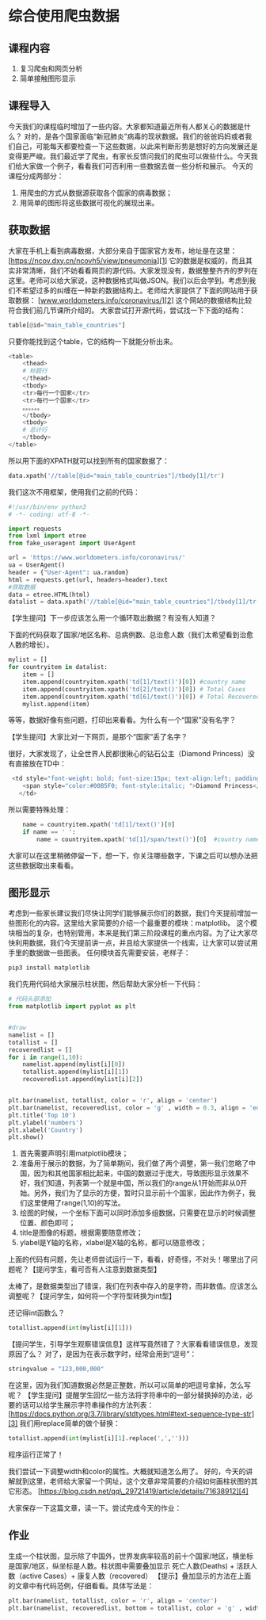 # 综合使用爬虫数据
## 课程内容
1. 复习爬虫和网页分析
2. 简单接触图形显示

## 课程导入
今天我们的课程临时增加了一些内容。大家都知道最近所有人都关心的数据是什么？
对的，是各个国家面临“新冠肺炎”病毒的现状数据。我们的爸爸妈妈或者我们自己，可能每天都要检查一下这些数据，以此来判断形势是想好的方向发展还是变得更严峻。我们最近学了爬虫，有家长反馈问我们的爬虫可以做些什么。今天我们给大家做一个例子，看看我们可否利用一些数据去做一些分析和展示。
今天的课程分成两部分：
1. 用爬虫的方式从数据源获取各个国家的病毒数据；
2. 用简单的图形将这些数据可视化的展现出来。

## 获取数据
大家在手机上看到病毒数据，大部分来自于国家官方发布，地址是在这里：
[https://ncov.dxy.cn/ncovh5/view/pneumonia][1]
它的数据是权威的，而且其实非常清晰，我们不妨看看网页的源代码。大家发现没有，数据整整齐齐的罗列在这里。老师可以给大家说，这种数据格式叫做JSON。我们以后会学到。考虑到我们不希望过多的纠缠在一种新的数据结构上。老师给大家提供了下面的网站用于获取数据：
[www.worldometers.info/coronavirus/][2]
这个网站的数据结构比较符合我们前几节课所介绍的。
大家尝试打开源代码，尝试找一下下面的结构：
```python
table[@id="main_table_countries"]
```
只要你能找到这个table，它的结构一下就能分析出来。
```python
<table>
	<thead>
	# 标题行
	</thead>
	<tbody>
	<tr>每行一个国家</tr>
	<tr>每行一个国家</tr>
	。。。。。。
	</tbody>
	<tbody>
	# 总计行
	</tbody>
</table>
```

所以用下面的XPATH就可以找到所有的国家数据了：
```python
data.xpath('//table[@id="main_table_countries"]/tbody[1]/tr')
```

我们这次不用框架，使用我们之前的代码：
```python
#!/usr/bin/env python3
# -*- coding: utf-8 -*-

import requests
from lxml import etree
from fake_useragent import UserAgent

url = 'https://www.worldometers.info/coronavirus/'
ua = UserAgent()
header = {"User-Agent": ua.random}
html = requests.get(url, headers=header).text
#获取数据
data = etree.HTML(html)
datalist = data.xpath('//table[@id="main_table_countries"]/tbody[1]/tr')
```

【学生提问】下一步应该怎么用一个循环取出数据？有没有人知道？

下面的代码获取了国家/地区名称、总病例数、总治愈人数（我们太希望看到治愈人数的增长）。
```python
mylist = []
for countryitem in datalist:
	item = []
	item.append(countryitem.xpath('td[1]/text()')[0]) #country name
	item.append(countryitem.xpath('td[2]/text()')[0]) # Total Cases
	item.append(countryitem.xpath('td[6]/text()')[0]) # Total Recovered
	mylist.append(item)
```

等等，数据好像有些问题，打印出来看看。为什么有一个“国家”没有名字？

【学生提问】大家比对一下网页，是那个“国家”丢了名字？

很好，大家发现了，让全世界人民都很揪心的钻石公主（Diamond Princess）没有直接放在TD中：
```python
 <td style="font-weight: bold; font-size:15px; text-align:left; padding-left:3px;"> 
	<span style="color:#00B5F0; font-style:italic; ">Diamond Princess</span> 
   </td> 
```

所以需要特殊处理：
```python
	name = countryitem.xpath('td[1]/text()')[0]
	if name == ' ':
		name = countryitem.xpath('td[1]/span/text()')[0]  #country name
```

大家可以在这里稍微停留一下，想一下，你关注哪些数字，下课之后可以想办法把这些数据取出来看看。

## 图形显示
考虑到一些家长建议我们尽快让同学们能够展示你们的数据，我们今天提前增加一些图形化的内容。这里给大家简要的介绍一个最重要的模块：matplotlib。
这个模块相当的复杂，也特别管用，本来是我们第三阶段课程的重点内容。为了让大家尽快利用数据，我们今天提前讲一点，并且给大家提供一个线索，让大家可以尝试用手里的数据做一些图表。
任何模块首先需要安装，老样子：
```python
pip3 install matplotlib
```

我们先用代码给大家展示柱状图，然后帮助大家分析一下代码：
```python
# 代码头部添加
from matplotlib import pyplot as plt


#draw
namelist = []
totallist = []
recoveredlist = [] 
for i in range(1,10):
	namelist.append(mylist[i][0])
	totallist.append(mylist[i][1])
	recoveredlist.append(mylist[i][2])


plt.bar(namelist, totallist, color = 'r', align = 'center')
plt.bar(namelist, recoveredlist, color = 'g' , width = 0.3, align = 'edge')
plt.title('Top 10')
plt.ylabel('numbers')
plt.xlabel('Country')
plt.show()
```

1. 首先需要声明引用matplotlib模块；
2. 准备用于展示的数据，为了简单期间，我们做了两个调整，第一我们忽略了中国，因为和其他国家相比起来，中国的数据过于庞大，导致图形显示效果不好，我们知道，列表第一个就是中国，所以我们的range从1开始而非从0开始。另外，我们为了显示的方便，暂时只显示前十个国家，因此作为例子，我们这里使用了range(1,10)的写法。
3. 绘图的时候，一个坐标下面可以同时添加多组数据，只需要在显示的时候调整位置、颜色即可；
4. title是图像的标题，根据需要随意修改；
5. ylabel是Y轴的名称，xlabel是X轴的名称，都可以随意修改；

上面的代码有问题，先让老师尝试运行一下，看看，好奇怪，不对头！哪里出了问题呢？【提问学生，看可否有人注意到数据类型】

太棒了，是数据类型出了错误，我们在列表中存入的是字符，而非数值。应该怎么调整呢？【提问学生，如何将一个字符型转换为int型】

还记得int函数么？
```python
totallist.append(int(mylist[i][1]))
```

【提问学生，引导学生观察错误信息】这样写竟然错了？大家看看错误信息，发现原因了么？
对了，是因为在表示数字时，经常会用到“逗号”：
```python
stringvalue = "123,000,000"
```
在这里，因为我们知道数据必然是正整数，所以可以简单的吧逗号拿掉，怎么写呢？
【学生提问】提醒学生回忆一些方法将字符串中的一部分替换掉的办法，必要的话可以给学生展示字符串操作的方法列表：
[https://docs.python.org/3.7/library/stdtypes.html#text-sequence-type-str][3]
我们用replace简单的做个替换：
```python
totallist.append(int(mylist[i][1].replace(',','')))
```
程序运行正常了！

我们尝试一下调整width和color的属性。大概就知道怎么用了。
好的，今天的讲解就到这里，老师给大家留一个网址，这个文章非常简要的介绍如何画柱状图的其它形态。
[https://blog.csdn.net/qq\_29721419/article/details/71638912][4]

大家保存一下这篇文章，读一下。尝试完成今天的作业：

## 作业
生成一个柱状图，显示除了中国外，世界发病率较高的前十个国家/地区，横坐标是国家/地区，纵坐标是人数。柱状图中需要叠加显示 死亡人数(Deaths) + 活跃人数（active Cases）+ 康复人数（recovered）
【提示】叠加显示的方法在上面的文章中有代码范例，仔细看看。具体写法是：
```python
plt.bar(namelist, totallist, color = 'r', align = 'center')
plt.bar(namelist, recoveredlist, bottom = totallist, color = 'g' , width = 0.3, align = 'edge')
```

[1]:	https://ncov.dxy.cn/ncovh5/view/pneumonia
[2]:	www.worldometers.info/coronavirus/
[3]:	https://docs.python.org/3.7/library/stdtypes.html#text-sequence-type-str
[4]:	https://blog.csdn.net/qq_29721419/article/details/71638912